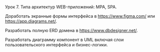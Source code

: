 Урок 7. Типа архитектур WEB-приложений: MPA, SPA.

Доработать экранные формы интерфейса в https://www.figma.com/ или https://app.diagrams.net/.

Разработать полную ERD домена в https://www.dbdesigner.net/.

Разработать диаграмму компонент в UML включая слои пользовательского интерфейса и бизнес-логики.
